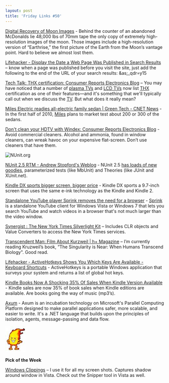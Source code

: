 ```yaml
---
layout: post  
title: 'Friday Links #50'
---
```

[Digital Recovery of Moon Images](http://kk.org/ct2/2009/05/digital-recovery-of-moon-image.php) - Behind the counter of an abandoned McDonalds lie 48,000 lbs of 70mm tape the only copy of extremely high-resolution images of the moon. Those images include a high-resolution version of “Earthrise,” the first picture of the Earth from the Moon’s vantage point. Hard to believe we almost lost them.

[Lifehacker - Display the Date a Web Page Was Published in Search Results](http://lifehacker.com/5239562/display-the-date-a-web-page-was-published-in-search-results) – know when a page was published before you visit the site, just add the following to the end of the URL of your search results: &as;_qdr=y15

[Tech Talk: THX certification: Consumer Reports Electronics Blog](http://blogs.consumerreports.org/electronics/2009/05/thxcertified-hdtvs-what-does-it-really-mean.html?EXTKEY=I72RSE0) – You may have noticed that a number of [plasma TVs](http://www.consumerreports.org/cro/electronics-computers/tvs-services/tvs/tv-guide/types/hdtv-types.htm#PLASMA_TVS) and [LCD TVs](http://www.consumerreports.org/cro/electronics-computers/tvs-services/tvs/tv-guide/types/hdtv-types.ht%0Am#LCD_TVS) now list [THX](http://www.thx.com/index.html) certification as one of their features—and it's something that we'll typically call out when we discuss the [TV](http://www.consumerreports.org/cro/electronics-computers/tvs-services/tvs/index.htm). But what does it really mean?

[Miles Electric readies all-electric family sedan | Green Tech - CNET News](http://news.cnet.com/8301-11128_3-10233481-54.html?part=rss&subj=news&tag=2547-1_3-0-20) - In the first half of 2010, [Miles](http://www.milesev.com/) plans to market test about 200 or 300 of the sedans.

[Don't clean your HDTV with Windex: Consumer Reports Electronics Blog](http://blogs.consumerreports.org/electronics/2009/05/dont-clean-your-hdtv-with-windex.html?EXTKEY=I72RSE0) - Avoid commercial cleaners. Alcohol and ammonia, found in window cleaners, can wreak havoc on your expensive flat-screen. Don’t use cleaners that have them.

![NUnit.org](http://nunit.com/img/logo.gif)

[NUnit 2.5 RTM - Andrew Stopford's Weblog](http://weblogs.asp.net/astopford/archive/2009/05/05/nunit-2-5-rtm.aspx) - NUnit 2.5 [has loads of new goodies](http://nunit.com/blogs/?p=66), parameterized tests (like MbUnit) and Theories (like JUnit and XUnit.net).

[Kindle DX sports bigger screen, bigger price](http://www.macworld.com/article/140443/kindle_dx.html) - Kindle DX sports a 9.7-inch screen that uses the same e-ink technology as the Kindle and Kindle 2.

[Standalone YouTube player Sprink removes the need for a browser](http://www.downloadsquad.com/2009/05/06/standalone-youtube-player-sprink-removes-the-need-for-a-browser/) - [Sprink](http://www.redmondpie.com/a-wpf-based-youtube-client-for-windows/) is a standalone YouTube client for Windows Vista or Windows 7 that lets you search YouTube and watch videos in a browser that's not much larger than the video window.

[Synergist : The New York Times Silverlight Kit](http://blogs.msdn.com/synergist/archive/2009/05/05/the-new-york-times-silverlight-kit.aspx) – Includes CLR objects and Value Converters to access the New York Times services.

[Transcendent Man: Film About Kurzweil | h+ Magazine](http://hplusmagazine.com/articles/ai/transcendent-man-film-about-kurzweil) – I’m currently reading Kruzweil’s book, “The Singularity is Near: When Humans Transcend Biology". Good read.

[Lifehacker - ActiveHotkeys Shows You Which Keys Are Available - Keyboard Shortcuts](http://lifehacker.com/5243959/activehotkeys-shows-you-which-keys-are-available) - ActiveHotkeys is a portable Windows application that surveys your system and returns a list of global hot keys.

[Kindle Books Now A Shocking 35% Of Sales When Kindle Version Available](http://www.businessinsider.com/henry-blodget-kindle-sales-now-a-shocking-35-of-book-sales-when-kindle-version-available-2009-5) - Kindle sales are now 35% of book sales when Kindle editions are available. Are books going the way of music (mp3’s).

[Axum](http://msdn.microsoft.com/en-us/devlabs/dd795202.aspx) - Axum is an incubation technology on Microsoft's Parallel Computing Platform designed to make parallel applications safer, more scalable, and easier to write. It's a .NET language that builds upon the principles of isolation, agents, message-passing and data flow.

![fire dude](/cdn/images/blog/FridayLinks49_12B63/images.jpg) 

**Pick of the Week**

[Windows Clippings](http://weblogs.asp.net/kennykerr/archive/2005/09/30/426280.aspx) – I use it for all my screen shots. Captures shadow around window in Vista. Check out the Snipper tool in Vista as well.
